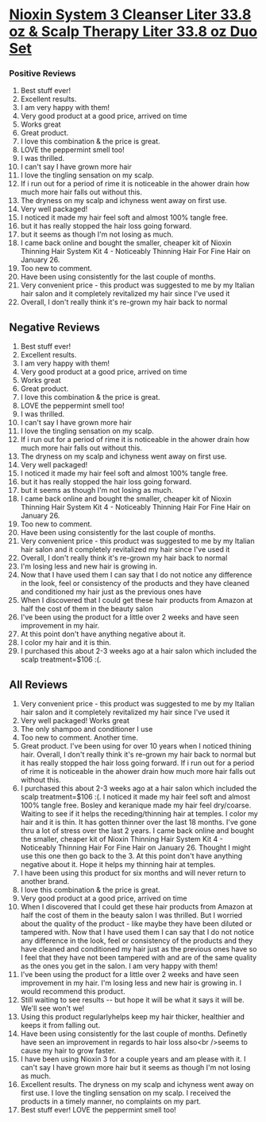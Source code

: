 # [Nioxin System 3 Cleanser Liter 33.8 oz &amp; Scalp Therapy Liter 33.8 oz Duo Set](https://products.checkmycream.com/products/Nioxin-System-3-Cleanser-Liter-33.8-oz-and-Scalp-Therapy-Liter-33.8-oz-Duo-Set.html)

### Positive Reviews

<ol>
      <li>Best stuff ever!</li>
      <li>Excellent results.</li>
      <li>I am very happy with them!</li>
      <li>Very good product at a good price, arrived on time</li>
      <li>Works great</li>
      <li>Great product.  </li>
      <li>I love this combination &amp; the price is great.</li>
      <li>LOVE the peppermint smell too!</li>
      <li>I was thrilled.</li>
      <li>I can&#x27;t say I have grown more hair</li>
      <li>I love the tingling sensation on my scalp.</li>
      <li>If i run out for a period of rime it is noticeable in the ahower drain how much more hair falls out without this.</li>
      <li>The dryness on my scalp and ichyness went away on first use.</li>
      <li>Very well packaged!  </li>
      <li>I noticed it made my hair feel soft and almost 100% tangle free.  </li>
      <li>but it has really stopped the hair loss going forward.</li>
      <li>but it seems as though I&#x27;m not losing as much.</li>
      <li>I came back online and bought the smaller, cheaper kit of Nioxin Thinning Hair System Kit 4 - Noticeably Thinning Hair For Fine Hair on January 26.  </li>
      <li>Too new to comment.  </li>
      <li>Have been using consistently for the last couple of months.</li>
      <li>Very convenient price - this product was suggested to me by my Italian hair salon and it completely revitalized my hair since I&#x27;ve used it</li>
      <li>Overall, I don&#x27;t really think it&#x27;s re-grown my hair back to normal</li>
</ol>


<h2>Negative Reviews</h2>
<ol>
<li> Best stuff ever!</li>
<li> Excellent results.</li>
<li> I am very happy with them!</li>
<li> Very good product at a good price, arrived on time</li>
<li> Works great</li>
<li> Great product.  </li>
<li> I love this combination &amp; the price is great.</li>
<li> LOVE the peppermint smell too!</li>
<li> I was thrilled.</li>
<li> I can&#x27;t say I have grown more hair</li>
<li> I love the tingling sensation on my scalp.</li>
<li> If i run out for a period of rime it is noticeable in the ahower drain how much more hair falls out without this.</li>
<li> The dryness on my scalp and ichyness went away on first use.</li>
<li> Very well packaged!  </li>
<li> I noticed it made my hair feel soft and almost 100% tangle free.  </li>
<li> but it has really stopped the hair loss going forward.</li>
<li> but it seems as though I&#x27;m not losing as much.</li>
<li> I came back online and bought the smaller, cheaper kit of Nioxin Thinning Hair System Kit 4 - Noticeably Thinning Hair For Fine Hair on January 26.  </li>
<li> Too new to comment.  </li>
<li> Have been using consistently for the last couple of months.</li>
<li> Very convenient price - this product was suggested to me by my Italian hair salon and it completely revitalized my hair since I&#x27;ve used it</li>
<li> Overall, I don&#x27;t really think it&#x27;s re-grown my hair back to normal</li>
<li> I&#x27;m losing less and new hair is growing in.  </li>
<li> Now that I have used them I can say that I do not notice any difference in the look, feel or consistency of the products and they have cleaned and conditioned my hair just as the previous ones have</li>
<li> When I discovered that I could get these hair products from Amazon at half the cost of them in the beauty salon</li>
<li> I&#x27;ve been using the product for a little over 2 weeks and have seen improvement in my hair.  </li>
<li> At this point don&#x27;t have anything negative about it.  </li>
<li> I color my hair and it is thin.  </li>
<li> I purchased this about 2-3 weeks ago at a hair salon which included the scalp treatment&#x3D;$106 :(.  </li>
</ol>

<h2>All Reviews</h2>

<ol>
    <li> Very convenient price - this product was suggested to me by my Italian hair salon and it completely revitalized my hair since I&#x27;ve used it</li>
    <li> Very well packaged!  Works great</li>
    <li> The only shampoo and conditioner I use</li>
    <li> Too new to comment.  Another time.</li>
    <li> Great product.  I&#x27;ve been using for over 10 years when I noticed thining hair.  Overall, I don&#x27;t really think it&#x27;s re-grown my hair back to normal but it has really stopped the hair loss going forward. If i run out for a period of rime it is noticeable in the ahower drain how much more hair falls out without this.</li>
    <li> I purchased this about 2-3 weeks ago at a hair salon which included the scalp treatment&#x3D;$106 :(.  I noticed it made my hair feel soft and almost 100% tangle free.  Bosley and keranique made my hair feel dry/coarse.  Waiting to see if it helps the receding/thinning hair at temples.  I color my hair and it is thin.  It has gotten thinner over the last 18 months.  I&#x27;ve gone thru a lot of stress over the last 2 years.  I came back online and bought the smaller, cheaper kit of Nioxin Thinning Hair System Kit 4 - Noticeably Thinning Hair For Fine Hair on January 26.  Thought I might use this one then go back to the 3.  At this point don&#x27;t have anything negative about it.  Hope it helps my thinning hair at temples.</li>
    <li> I have been using this product for six months and will never return to another brand.</li>
    <li> I love this combination &amp; the price is great.</li>
    <li> Very good product at a good price, arrived on time</li>
    <li> When I discovered that I could get these hair products from Amazon at half the cost of them in the beauty salon I was thrilled. But I worried about the quality of the product - like maybe they have been diluted or tampered with. Now that I have used them I can say that I do not notice any difference in the look, feel or consistency of the products and they have cleaned and conditioned my hair just as the previous ones have so I feel that they have not been tampered with and are of the same quality as the ones you get in the salon. I am very happy with them!</li>
    <li> I&#x27;ve been using the product for a little over 2 weeks and have seen improvement in my hair.  I&#x27;m losing less and new hair is growing in.  I would recommend this product.</li>
    <li> Still waiting to see results -- but hope it will be what it says it will be.  We&#x27;ll see won&#x27;t we!</li>
    <li> Using this product regularlyhelps keep my hair thicker, healthier and keeps it from falling out.</li>
    <li> Have been using consistently for the last couple of months. Definetly have seen an improvement in regards to hair loss also&lt;br /&gt;seems to cause my hair to grow faster.</li>
    <li> I have been using Nioxin 3 for a couple years and am please with it.  I can&#x27;t say I have grown more hair but it seems as though I&#x27;m not losing as much.</li>
    <li> Excellent results. The dryness on my scalp and ichyness went away on first use. I love the tingling sensation on my scalp. I received the products in a timely manner, no complaints on my part.</li>
    <li> Best stuff ever! LOVE the peppermint smell too!</li>
</ol>




